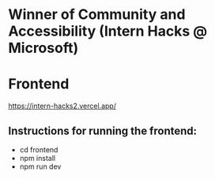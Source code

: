 # Winner of Community and Accessibility (Intern Hacks @ Microsoft)

# Frontend
https://intern-hacks2.vercel.app/



## Instructions for running the frontend:

- cd frontend
- npm install
- npm run dev
